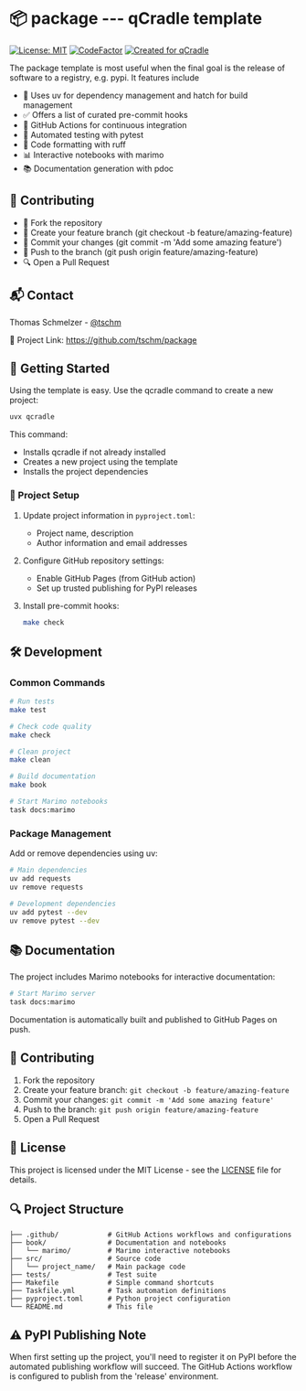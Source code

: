 # 📦 package --- qCradle template

[![License: MIT](https://img.shields.io/badge/License-MIT-yellow.svg)](LICENSE)
[![CodeFactor](https://www.codefactor.io/repository/github/tschm/package/badge)](https://www.codefactor.io/repository/github/tschm/package)
[![Created for qCradle](https://img.shields.io/badge/Created%20for-qCradle-blue?style=flat-square)](https://github.com/cvxgrp/cradle)

The package template is most useful when the final
goal is the release of software to a registry, e.g. pypi.
It features include

* 🚀 Uses uv for dependency management and hatch for build management
* ✅ Offers a list of curated pre-commit hooks
* 🔄 GitHub Actions for continuous integration
* 🧪 Automated testing with pytest
* 🧹 Code formatting with ruff
* 📊 Interactive notebooks with marimo
* 📚 Documentation generation with pdoc

## 👥 Contributing

* 🍴 Fork the repository
* 🌿 Create your feature branch (git checkout -b feature/amazing-feature)
* 💾 Commit your changes (git commit -m 'Add some amazing feature')
* 🚢 Push to the branch (git push origin feature/amazing-feature)
* 🔍 Open a Pull Request

## 📬 Contact

Thomas Schmelzer - [@tschm](https://github.com/tschm)

🔗 Project Link: <https://github.com/tschm/package>

## 🚀 Getting Started

Using the template is easy. 
Use the qcradle command to create a new project:

```bash
uvx qcradle
```

This command:
- Installs qcradle if not already installed
- Creates a new project using the template
- Installs the project dependencies

### **📝 Project Setup**

1. Update project information in `pyproject.toml`:
   - Project name, description
   - Author information and email addresses

2. Configure GitHub repository settings:
   - Enable GitHub Pages (from GitHub action)
   - Set up trusted publishing for PyPI releases

3. Install pre-commit hooks:
   
   ```bash
   make check
   ```

## 🛠️ Development

### **Common Commands**

```bash
# Run tests
make test

# Check code quality
make check

# Clean project
make clean

# Build documentation
make book

# Start Marimo notebooks
task docs:marimo
```

### **Package Management**

Add or remove dependencies using uv:

```bash
# Main dependencies
uv add requests
uv remove requests

# Development dependencies
uv add pytest --dev
uv remove pytest --dev
```

## 📚 Documentation

The project includes Marimo notebooks for interactive documentation:

```bash
# Start Marimo server
task docs:marimo
```

Documentation is automatically built and published to GitHub Pages on push.

## 👥 Contributing

1. Fork the repository
2. Create your feature branch: `git checkout -b feature/amazing-feature`
3. Commit your changes: `git commit -m 'Add some amazing feature'`
4. Push to the branch: `git push origin feature/amazing-feature`
5. Open a Pull Request

## 📄 License

This project is licensed under the MIT License - see the [LICENSE](LICENSE) file for details.

## 🔍 Project Structure

```
├── .github/            # GitHub Actions workflows and configurations
├── book/               # Documentation and notebooks
│   └── marimo/         # Marimo interactive notebooks
├── src/                # Source code
│   └── project_name/   # Main package code
├── tests/              # Test suite
├── Makefile            # Simple command shortcuts
├── Taskfile.yml        # Task automation definitions
├── pyproject.toml      # Python project configuration
└── README.md           # This file
```

## ⚠️ PyPI Publishing Note

When first setting up the project, you'll need to register it on 
PyPI before the automated publishing workflow will succeed. 
The GitHub Actions workflow is configured to publish from 
the 'release' environment.

